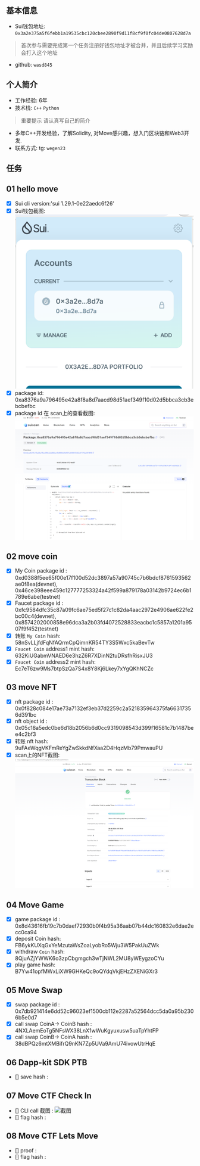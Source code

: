 ## 基本信息
- Sui钱包地址: `0x3a2e375a5f6febb1a19535cbc120cbee2890f9d11f8cf9f0fc04de0807628d7a`
> 首次参与需要完成第一个任务注册好钱包地址才被合并，并且后续学习奖励会打入这个地址
- github: `wasd845`

## 个人简介
- 工作经验: 6年
- 技术栈: `C++` `Python`
> 重要提示 请认真写自己的简介
- 多年C++开发经验，了解Solidity, 对Move感兴趣，想入门区块链和Web3开发.
- 联系方式: tg: `wegen23` 

## 任务

##   01 hello move  
- [x] Sui cli version:'sui 1.29.1-0e22aedc6f26'
- [x] Sui钱包截图: ![Sui钱包截图](./images/Screenshot.png)
- [x] package id: 0xa8376a9a796495e42a8f8a8d7aacd98d51aef349f10d02d5bbca3cb3ebcbefbc
- [x] package id 在 scan上的查看截图:![Scan截图](./images/Screenshot2.png)

##   02 move coin
- [x] My Coin package id : 0xd0388f5ee65f00e17f100d52dc3897a57a90745c7b6bdcf8761593562ae0f8ea(devnet), 0x46ce398eee459c127777253324a42f599a879178a03142b9724ec6b1789e6abe(testnet)
- [x] Faucet package id : 0xfc9584dfc35c87a09fc6ae75ed5f27c1c82da4aac2972e4906ae622fe2bc00c4(devnet), 0x8574202000858e96dca3a2b03fd4072528833eacbc1c5857a1201a9507f9f452(testnet)
- [x] 转账 `My Coin` hash: 58nSvLLjfdFqNfAQrmCpQimnKR54TY3S5Wxc5kaBevTw
- [x] `Faucet Coin` address1 mint hash: 632KiUGabmVNAED6e3hzZ6R7XDinN2tuDRsfhRisxJU3
- [x] `Faucet Coin` address2 mint hash: Ec7eT6zw9Ms7btpSzQa7S4x8Y8Kj6Lkey7xYgQKhNCZc

##   03 move NFT
- [x] nft package id : 0x0f828c084e17ae73a7132ef3eb37d2259c2a521835964375fa66317356d391bc
- [x] nft object id : 0x05c18a5edc0be6d18b2056b6d0cc9319098543d399f16581c7b1487bee4c2bf3
- [x] 转账 nft  hash: 9uFAeWqgVKFmReYgZwSkkdNfXaa2D4HqzMb79PmwauPU
- [x] scan上的NFT截图:![Scan截图](./images/task3.png)

##   04 Move Game
- [x] game package id : 0x8d43616fb19c7b0daef72930b0f4b95a36aab07b44dc160832e6dae2ecc0ca94
- [x] deposit Coin hash: FB6ykKUXqGxYeMzutaWsZoaLyobRo5Wju3W5PakUuZWk
- [x] withdraw `Coin` hash: 8QjuAZjYWWK6o3zpCbgmgch3wTjNWL2MU8yWEygzoCYu
- [x] play game hash: B7Yw41opfMWxLiXW9GHKeQc9oQYdqVkjEHzZXENiGXr3

##   05 Move Swap
- [x] swap package id : 0x7db921414e6dd52c96023ef1500cb112e2287a52564dcc5da0a95b2306b5e0d7
- [x] call swap CoinA-> CoinB  hash : 4NXLAemEoTg5NFsWX38LnX1wWuKgyuxusw5uaTpYhtFP
- [x] call swap CoinB-> CoinA  hash : 38dBPQz6mtXMBifrQ9nKN7Zp5UVa9AmU74ivowUtrHqE

##   06 Dapp-kit SDK PTB
- [] save hash :

##   07 Move CTF Check In
- [] CLI call 截图 : ![截图](./images/你的图片地址)
- [] flag hash :

##   08 Move CTF Lets Move
- [] proof : 
- [] flag hash :
